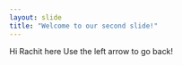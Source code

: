 ```yaml
---
layout: slide
title: "Welcome to our second slide!"
---
```

Hi Rachit here
Use the left arrow to go back!

